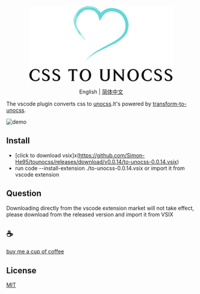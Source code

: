 <p align="center">
<img height="200" src="./assets/kv.png" alt="to unocss">
</p>
<p align="center"> English | <a href="./README_zh.md">简体中文</a></p>

The vscode plugin converts css to [unocss](https://github.com/unocss/unocss).It's powered by [transform-to-unocss](https://github.com/Simon-He95/transformToUnocss).

![demo](/assets/demo1.gif)

## Install
- [click to download vsix]x(https://github.com/Simon-He95/tounocss/releases/download/v0.0.14/to-unocss-0.0.14.vsix)
- run code --install-extension ./to-unocss-0.0.14.vsix or import it from vscode extension

## Question
Downloading directly from the vscode extension market will not take effect, please download from the released version and import it from VSIX

## :coffee:

[buy me a cup of coffee](https://github.com/Simon-He95/sponsor)

## License

[MIT](./license)
